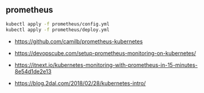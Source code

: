## prometheus

```bash
kubectl apply -f prometheus/config.yml
kubectl apply -f prometheus/deploy.yml
```

* https://github.com/camilb/prometheus-kubernetes

* https://devopscube.com/setup-prometheus-monitoring-on-kubernetes/

* https://itnext.io/kubernetes-monitoring-with-prometheus-in-15-minutes-8e54d1de2e13

* https://blog.2dal.com/2018/02/28/kubernetes-intro/
